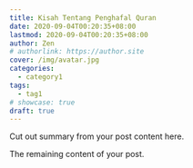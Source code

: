 ```yaml
---
title: Kisah Tentang Penghafal Quran
date: 2020-09-04T00:20:35+08:00
lastmod: 2020-09-04T00:20:35+08:00
author: Zen
# authorlink: https://author.site
cover: /img/avatar.jpg
categories:
  - category1
tags:
  - tag1
# showcase: true
draft: true
---
```


Cut out summary from your post content here.

<!--more-->

The remaining content of your post.
